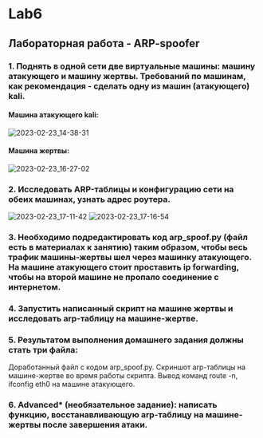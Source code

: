 # Lab6
## Лабораторная работа - ARP-spoofer
### 1. Поднять в одной сети две виртуальные машины: машину атакующего и машину жертвы. Требований по машинам, как рекомендация - сделать одну из машин (атакующего) kali.
#### Машина атакующего kali:
![2023-02-23_14-38-31](https://user-images.githubusercontent.com/122459067/220903959-66b20d22-f8e4-402e-87d4-81b785ba3190.png)
#### Машина жертвы:
![2023-02-23_16-27-02](https://user-images.githubusercontent.com/122459067/220926638-869a1f33-11d3-42a1-86ca-a3755a9d9cc2.png)
### 2. Исследовать ARP-таблицы и конфигурацию сети на обеих машинах, узнать адрес роутера.
![2023-02-23_17-11-42](https://user-images.githubusercontent.com/122459067/220933394-6257d7da-0598-400c-8d5e-75844f889cac.png)
![2023-02-23_17-16-54](https://user-images.githubusercontent.com/122459067/220933425-b0c8064a-5d80-4995-a9c7-b32768f374b2.png)

### 3. Необходимо подредактировать код arp_spoof.py (файл есть в материалах к занятию) таким образом, чтобы весь трафик машины-жертвы шел через машинку атакующего. На машине атакующего стоит проставить ip forwarding, чтобы на второй машине не пропало соединение с интернетом.
### 4. Запустить написанный скрипт на машине жертвы и исследовать arp-таблицу на машине-жертве.
### 5. Результатом выполнения домашнего задания должны стать три файла:
Доработанный файл с кодом arp_spoof.py.
Скриншот arp-таблицы на машине-жертве во время работы скрипта.
Вывод команд route -n, ifconfig eth0 на машине атакующего.
### 6. Advanced* (необязательное задание): написать функцию, восстанавливающую arp-таблицу на машине-жертвы после завершения атаки.
